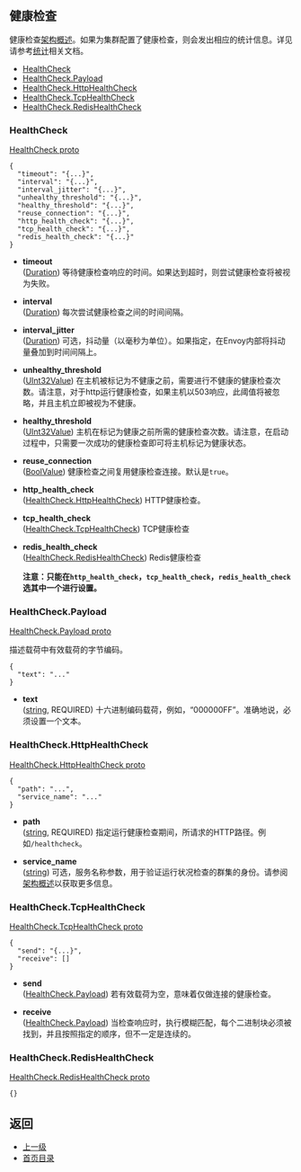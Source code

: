 ## 健康检查

健康检查[架构概述](../Introduction/Architectureoverview/Healthchecking.md)。如果为集群配置了健康检查，则会发出相应的统计信息。详见请参考[统计](../Configurationreference/Clustermanager/Statistics.md)相关文档。

- [HealthCheck](#healthcheck)
- [HealthCheck.Payload](#healthcheckpayload)
- [HealthCheck.HttpHealthCheck](#healthcheckhttphealthcheck)
- [HealthCheck.TcpHealthCheck](#healthchecktcphealthcheck)
- [HealthCheck.RedisHealthCheck](#healthcheckredishealthcheck)

### HealthCheck
[HealthCheck proto](https://github.com/envoyproxy/data-plane-api/blob/master/api/health_check.proto#L14)

```
{
  "timeout": "{...}",
  "interval": "{...}",
  "interval_jitter": "{...}",
  "unhealthy_threshold": "{...}",
  "healthy_threshold": "{...}",
  "reuse_connection": "{...}",
  "http_health_check": "{...}",
  "tcp_health_check": "{...}",
  "redis_health_check": "{...}"
}
```

- **timeout**<br />
	([Duration](https://developers.google.com/protocol-buffers/docs/reference/google.protobuf#duration)) 等待健康检查响应的时间。如果达到超时，则尝试健康检查将被视为失败。

- **interval**<br />
	([Duration](https://developers.google.com/protocol-buffers/docs/reference/google.protobuf#duration)) 每次尝试健康检查之间的时间间隔。

- **interval_jitter**<br />
	([Duration](https://developers.google.com/protocol-buffers/docs/reference/google.protobuf#duration)) 可选，抖动量（以毫秒为单位）。如果指定，在Envoy内部将抖动量叠加到时间间隔上。

- **unhealthy_threshold**<br />
	([UInt32Value](https://developers.google.com/protocol-buffers/docs/reference/google.protobuf#uint32value)) 在主机被标记为不健康之前，需要进行不健康的健康检查次数。请注意，对于http运行健康检查，如果主机以503响应，此阈值将被忽略，并且主机立即被视为不健康。

- **healthy_threshold**<br />
	([UInt32Value](https://developers.google.com/protocol-buffers/docs/reference/google.protobuf#uint32value)) 主机在标记为健康之前所需的健康检查次数。请注意，在启动过程中，只需要一次成功的健康检查即可将主机标记为健康状态。

- **reuse_connection**<br />
	([BoolValue](https://developers.google.com/protocol-buffers/docs/reference/google.protobuf#boolvalue)) 健康检查之间复用健康检查连接。默认是`true`。

- **http_health_check**<br />
	([HealthCheck.HttpHealthCheck](#healthcheckhttphealthcheck)) HTTP健康检查。

- **tcp_health_check**<br />
	([HealthCheck.TcpHealthCheck](#healthchecktcphealthcheck)) TCP健康检查

- **redis_health_check**<br />
	([HealthCheck.RedisHealthCheck](#healthcheckredishealthcheck)) Redis健康检查

    **注意：只能在`http_health_check`，`tcp_health_check`，`redis_health_check`选其中一个进行设置。**

### HealthCheck.Payload
[HealthCheck.Payload proto](https://github.com/envoyproxy/data-plane-api/blob/master/api/health_check.proto#L43)

描述载荷中有效载荷的字节编码。

```
{
  "text": "..."
}
```

- **text**<br />
	([string](https://developers.google.com/protocol-buffers/docs/proto#scalar), REQUIRED) 十六进制编码载荷，例如，“000000FF”。准确地说，必须设置一个文本。

### HealthCheck.HttpHealthCheck
[HealthCheck.HttpHealthCheck proto](https://github.com/envoyproxy/data-plane-api/blob/master/api/health_check.proto#L55)

```
{
  "path": "...",
  "service_name": "..."
}
```

- **path**<br />
	([string](https://developers.google.com/protocol-buffers/docs/proto#scalar), REQUIRED) 指定运行健康检查期间，所请求的HTTP路径。例如`/healthcheck`。

- **service_name**<br />
	([string](https://developers.google.com/protocol-buffers/docs/proto#scalar)) 可选，服务名称参数，用于验证运行状况检查的群集的身份。请参阅[架构概述](../Introduction/Architectureoverview/Healthchecking.md)以获取更多信息。

### HealthCheck.TcpHealthCheck
[HealthCheck.TcpHealthCheck proto](https://github.com/envoyproxy/data-plane-api/blob/master/api/health_check.proto#L77)

```
{
  "send": "{...}",
  "receive": []
}
```

- **send**<br />
	([HealthCheck.Payload](#healthcheckpayload)) 若有效载荷为空，意味着仅做连接的健康检查。

- **receive**<br />
	([HealthCheck.Payload](#healthcheckpayload)) 当检查响应时，执行模糊匹配，每个二进制块必须被找到，并且按照指定的顺序，但不一定是连续的。

### HealthCheck.RedisHealthCheck
[HealthCheck.RedisHealthCheck proto](https://github.com/envoyproxy/data-plane-api/blob/master/api/health_check.proto#L87)

```
{}
```

## 返回
- [上一级](../v2APIreference.md)
- [首页目录](../README.md)

